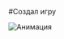 #Создал игру 

![Анимация](https://github.com/user-attachments/assets/920df0de-b0d1-4266-83d9-912ceed134a3)
